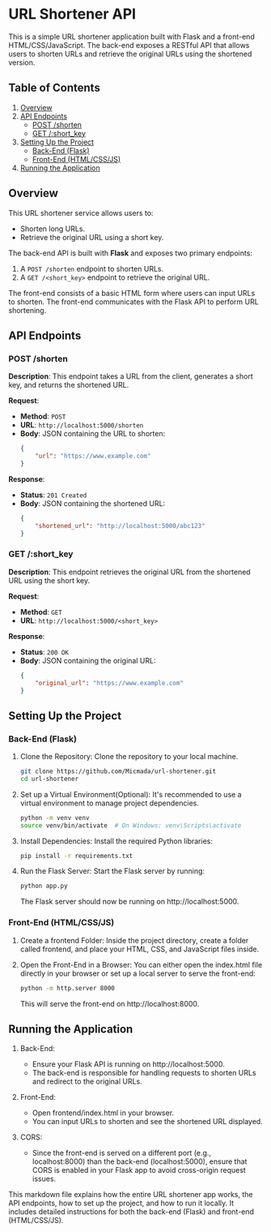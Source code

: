 # URL Shortener API

This is a simple URL shortener application built with Flask and a front-end HTML/CSS/JavaScript. The back-end exposes a RESTful API that allows users to shorten URLs and retrieve the original URLs using the shortened version.

## Table of Contents

1. [Overview](#overview)
2. [API Endpoints](#api-endpoints)
   - [POST /shorten](#post-shorten)
   - [GET /:short_key](#get-short_key)
3. [Setting Up the Project](#setting-up-the-project)
   - [Back-End (Flask)](#back-end-flask)
   - [Front-End (HTML/CSS/JS)](#front-end-html-cssjs)
4. [Running the Application](#running-the-application)

## Overview

This URL shortener service allows users to:
- Shorten long URLs.
- Retrieve the original URL using a short key.

The back-end API is built with **Flask** and exposes two primary endpoints:
1. A `POST /shorten` endpoint to shorten URLs.
2. A `GET /<short_key>` endpoint to retrieve the original URL.

The front-end consists of a basic HTML form where users can input URLs to shorten. The front-end communicates with the Flask API to perform URL shortening.

## API Endpoints

### POST /shorten

**Description**: This endpoint takes a URL from the client, generates a short key, and returns the shortened URL.

**Request**:
- **Method**: `POST`
- **URL**: `http://localhost:5000/shorten`
- **Body**: JSON containing the URL to shorten:
    ```json
    {
        "url": "https://www.example.com"
    }

**Response**:

- **Status**: `201 Created`
- **Body**: JSON containing the shortened URL:
    ```json
    {
        "shortened_url": "http://localhost:5000/abc123"
    }

### GET /:short_key
**Description**: This endpoint retrieves the original URL from the shortened URL using the short key.

**Request**:
- **Method**: `GET`
- **URL**: `http://localhost:5000/<short_key>`

**Response**:

- **Status**: `200 OK`
- **Body**: JSON containing the original URL:
    ```json
    {
        "original_url": "https://www.example.com"
    }

## Setting Up the Project
### Back-End (Flask)
1. Clone the Repository:
    Clone the repository to your local machine.
    ```bash
    git clone https://github.com/Micmada/url-shortener.git
    cd url-shortener
    ```
2. Set up a Virtual Environment(Optional):
    It's recommended to use a virtual environment to manage project dependencies.
    ```bash
    python -m venv venv
    source venv/bin/activate  # On Windows: venv\Scripts\activate
    ```

3. Install Dependencies: 
    Install the required Python libraries:
    ```bash
    pip install -r requirements.txt
    ```

4. Run the Flask Server:
    Start the Flask server by running:
    ```bash
    python app.py
    ```
    The Flask server should now be running on http://localhost:5000.

### Front-End (HTML/CSS/JS)
1. Create a frontend Folder:
    Inside the project directory, create a folder called frontend, and place your HTML, CSS, and JavaScript files inside.

2. Open the Front-End in a Browser:
    You can either open the index.html file directly in your browser or set up a local server to serve the front-end:
    ```bash
    python -m http.server 8000
    ```
    This will serve the front-end on http://localhost:8000.

## Running the Application
1. Back-End:
    - Ensure your Flask API is running on http://localhost:5000.
    - The back-end is responsible for handling requests to shorten URLs and redirect to the original URLs.

2. Front-End:
    - Open frontend/index.html in your browser.
    - You can input URLs to shorten and see the shortened URL displayed.

3. CORS:
    - Since the front-end is served on a different port (e.g., localhost:8000) than the back-end (localhost:5000), ensure that CORS is enabled in your Flask app to avoid cross-origin request issues.

This markdown file explains how the entire URL shortener app works, the API endpoints, how to set up the project, and how to run it locally. It includes detailed instructions for both the back-end (Flask) and front-end (HTML/CSS/JS).
